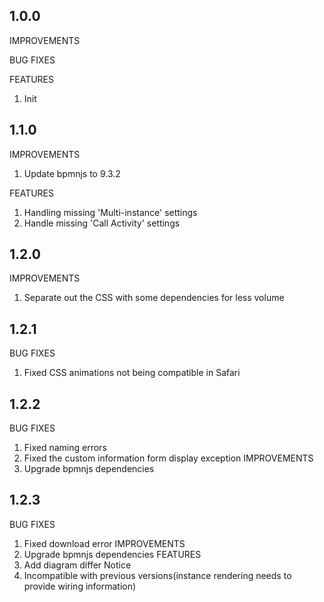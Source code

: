 ## 1.0.0

IMPROVEMENTS

BUG FIXES

FEATURES
1. Init


## 1.1.0

IMPROVEMENTS
1. Update bpmnjs to 9.3.2

FEATURES
1. Handling missing 'Multi-instance' settings
2. Handle missing 'Call Activity' settings


## 1.2.0

IMPROVEMENTS
1. Separate out the CSS with some dependencies for less volume


## 1.2.1

BUG FIXES
1. Fixed CSS animations not being compatible in Safari

## 1.2.2

BUG FIXES
1. Fixed naming errors
2. Fixed the custom information form display exception
IMPROVEMENTS
1. Upgrade bpmnjs dependencies


## 1.2.3

BUG FIXES
1. Fixed download error
IMPROVEMENTS
1. Upgrade bpmnjs dependencies
FEATURES
1. Add diagram differ
Notice
1. Incompatible with previous versions(instance rendering needs to provide wiring information)